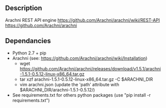 ## Description
Arachni REST API engine
https://github.com/Arachni/arachni/wiki/REST-API
https://github.com/Arachni/arachni

## Dependancies
- Python 2.7 + pip
- Arachni (see: https://github.com/Arachni/arachni/wiki/Installation)
  * wget https://github.com/Arachni/arachni/releases/download/v1.5.1/arachni-1.5.1-0.5.12-linux-x86_64.tar.gz
  * tar xzf arachni-1.5.1-0.5.12-linux-x86_64.tar.gz -C $ARACHNI_DIR
  * vim arachni.json (update the 'path' attribute with $ARACHNI_DIR/arachni-1.5.1-0.5.12/)
- See requirements.txt for others python packages (use "pip install -r requirements.txt")
